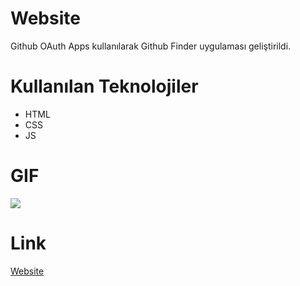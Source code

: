 # Website

Github OAuth Apps kullanılarak Github Finder uygulaması geliştirildi.

# Kullanılan Teknolojiler

- HTML
- CSS
- JS

# GIF

![](GİFF.gif)

# Link

[Website](https://663bbd014f86f41219c87a55--silly-selkie-610495.netlify.app/)

